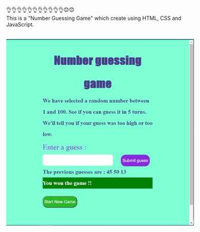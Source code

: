 👌👌👌👌👌👌👌👌👌👌👌😊😊                                                                         
This is a "Number Guessing Game" which create using HTML, CSS and JavaScript.
<br>
<br>

<img src="gussingGameGUI.JPG" width="600" height="500">
